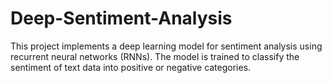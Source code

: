# Deep-Sentiment-Analysis
This project implements a deep learning model for sentiment analysis using recurrent neural networks (RNNs). The model is trained to classify the sentiment of text data into positive or negative categories.
